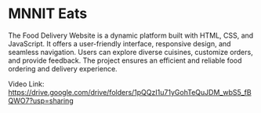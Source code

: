 # MNNIT Eats
The Food Delivery Website is a dynamic platform built with HTML, CSS, and JavaScript. It offers a user-friendly interface, responsive design, and seamless navigation. Users can explore diverse cuisines, customize orders, and provide feedback. The project ensures an efficient and reliable food ordering and delivery experience.

Video Link: https://drive.google.com/drive/folders/1pQQzI1u71yGohTeQuJDM_wbS5_fBQWO7?usp=sharing
